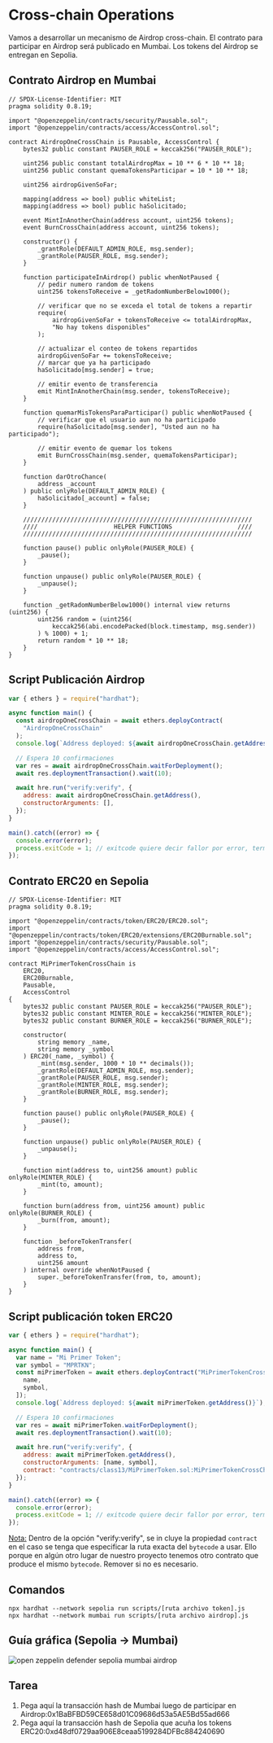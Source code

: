 # Cross-chain Operations

Vamos a desarrollar un mecanismo de Airdrop cross-chain. El contrato para participar en Airdrop será publicado en Mumbai. Los tokens del Airdrop se entregan en Sepolia.

## Contrato Airdrop en Mumbai

```solidity
// SPDX-License-Identifier: MIT
pragma solidity 0.8.19;

import "@openzeppelin/contracts/security/Pausable.sol";
import "@openzeppelin/contracts/access/AccessControl.sol";

contract AirdropOneCrossChain is Pausable, AccessControl {
    bytes32 public constant PAUSER_ROLE = keccak256("PAUSER_ROLE");

    uint256 public constant totalAirdropMax = 10 ** 6 * 10 ** 18;
    uint256 public constant quemaTokensParticipar = 10 * 10 ** 18;

    uint256 airdropGivenSoFar;

    mapping(address => bool) public whiteList;
    mapping(address => bool) public haSolicitado;

    event MintInAnotherChain(address account, uint256 tokens);
    event BurnCrossChain(address account, uint256 tokens);

    constructor() {
        _grantRole(DEFAULT_ADMIN_ROLE, msg.sender);
        _grantRole(PAUSER_ROLE, msg.sender);
    }

    function participateInAirdrop() public whenNotPaused {
        // pedir numero random de tokens
        uint256 tokensToReceive = _getRadomNumberBelow1000();

        // verificar que no se exceda el total de tokens a repartir
        require(
            airdropGivenSoFar + tokensToReceive <= totalAirdropMax,
            "No hay tokens disponibles"
        );

        // actualizar el conteo de tokens repartidos
        airdropGivenSoFar += tokensToReceive;
        // marcar que ya ha participado
        haSolicitado[msg.sender] = true;

        // emitir evento de transferencia
        emit MintInAnotherChain(msg.sender, tokensToReceive);
    }

    function quemarMisTokensParaParticipar() public whenNotPaused {
        // verificar que el usuario aun no ha participado
        require(haSolicitado[msg.sender], "Usted aun no ha participado");

        // emitir evento de quemar los tokens
        emit BurnCrossChain(msg.sender, quemaTokensParticipar);
    }

    function darOtroChance(
        address _account
    ) public onlyRole(DEFAULT_ADMIN_ROLE) {
        haSolicitado[_account] = false;
    }

    ///////////////////////////////////////////////////////////////
    ////                     HELPER FUNCTIONS                  ////
    ///////////////////////////////////////////////////////////////

    function pause() public onlyRole(PAUSER_ROLE) {
        _pause();
    }

    function unpause() public onlyRole(PAUSER_ROLE) {
        _unpause();
    }

    function _getRadomNumberBelow1000() internal view returns (uint256) {
        uint256 random = (uint256(
            keccak256(abi.encodePacked(block.timestamp, msg.sender))
        ) % 1000) + 1;
        return random * 10 ** 18;
    }
}
```

## Script Publicación Airdrop

```javascript
var { ethers } = require("hardhat");

async function main() {
  const airdropOneCrossChain = await ethers.deployContract(
    "AirdropOneCrossChain"
  );
  console.log(`Address deployed: ${await airdropOneCrossChain.getAddress()}`);

  // Espera 10 confirmaciones
  var res = await airdropOneCrossChain.waitForDeployment();
  await res.deploymentTransaction().wait(10);

  await hre.run("verify:verify", {
    address: await airdropOneCrossChain.getAddress(),
    constructorArguments: [],
  });
}

main().catch((error) => {
  console.error(error);
  process.exitCode = 1; // exitcode quiere decir fallor por error, terminacion fatal
});
```

## Contrato ERC20 en Sepolia

```solidity
// SPDX-License-Identifier: MIT
pragma solidity 0.8.19;

import "@openzeppelin/contracts/token/ERC20/ERC20.sol";
import "@openzeppelin/contracts/token/ERC20/extensions/ERC20Burnable.sol";
import "@openzeppelin/contracts/security/Pausable.sol";
import "@openzeppelin/contracts/access/AccessControl.sol";

contract MiPrimerTokenCrossChain is
    ERC20,
    ERC20Burnable,
    Pausable,
    AccessControl
{
    bytes32 public constant PAUSER_ROLE = keccak256("PAUSER_ROLE");
    bytes32 public constant MINTER_ROLE = keccak256("MINTER_ROLE");
    bytes32 public constant BURNER_ROLE = keccak256("BURNER_ROLE");

    constructor(
        string memory _name,
        string memory _symbol
    ) ERC20(_name, _symbol) {
        _mint(msg.sender, 1000 * 10 ** decimals());
        _grantRole(DEFAULT_ADMIN_ROLE, msg.sender);
        _grantRole(PAUSER_ROLE, msg.sender);
        _grantRole(MINTER_ROLE, msg.sender);
        _grantRole(BURNER_ROLE, msg.sender);
    }

    function pause() public onlyRole(PAUSER_ROLE) {
        _pause();
    }

    function unpause() public onlyRole(PAUSER_ROLE) {
        _unpause();
    }

    function mint(address to, uint256 amount) public onlyRole(MINTER_ROLE) {
        _mint(to, amount);
    }

    function burn(address from, uint256 amount) public onlyRole(BURNER_ROLE) {
        _burn(from, amount);
    }

    function _beforeTokenTransfer(
        address from,
        address to,
        uint256 amount
    ) internal override whenNotPaused {
        super._beforeTokenTransfer(from, to, amount);
    }
}
```

## Script publicación token ERC20

```javascript
var { ethers } = require("hardhat");

async function main() {
  var name = "Mi Primer Token";
  var symbol = "MPRTKN";
  const miPrimerToken = await ethers.deployContract("MiPrimerTokenCrossChain", [
    name,
    symbol,
  ]);
  console.log(`Address deployed: ${await miPrimerToken.getAddress()}`);

  // Espera 10 confirmaciones
  var res = await miPrimerToken.waitForDeployment();
  await res.deploymentTransaction().wait(10);

  await hre.run("verify:verify", {
    address: await miPrimerToken.getAddress(),
    constructorArguments: [name, symbol],
    contract: "contracts/class13/MiPrimerToken.sol:MiPrimerTokenCrossChain",
  });
}

main().catch((error) => {
  console.error(error);
  process.exitCode = 1; // exitcode quiere decir fallor por error, terminacion fatal
});
```

<u>Nota:</u> Dentro de la opción "verify:verify", se in cluye la propiedad `contract` en el caso se tenga que especificar la ruta exacta del `bytecode` a usar. Ello porque en algún otro lugar de nuestro proyecto tenemos otro contrato que produce el mismo `bytecode`. Remover si no es necesario.

## Comandos

```
npx hardhat --network sepolia run scripts/[ruta archivo token].js
npx hardhat --network mumbai run scripts/[ruta archivo airdrop].js
```

## Guía gráfica (Sepolia -> Mumbai)

![open zeppelin defender sepolia mumbai airdrop](https://github.com/Blockchain-Bites/solidity-book/assets/3300958/968ac6b3-a689-43ab-b3b7-e98bbadc68bf)

## Tarea

1. Pega aquí la transacción hash de Mumbai luego de participar en Airdrop:0x1BaBFBD59CE658d01C09686d53a5AE5Bd55ad666
2. Pega aquí la transacción hash de Sepolia que acuña los tokens ERC20:0xd48df0729aa906E8ceaa5199284DFBc884240690